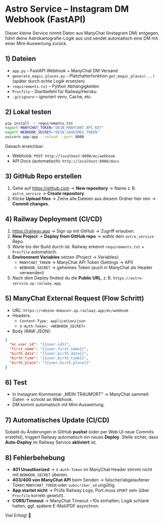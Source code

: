 # Astro Service – Instagram DM Webhook (FastAPI)

Dieser kleine Service nimmt Daten aus ManyChat (Instagram DM) entgegen, führt deine Astrokartografie-Logik aus
und sendet automatisch eine DM mit einer Mini‑Auswertung zurück.

## 1) Dateien
- `app.py` – FastAPI Webhook + ManyChat DM Versand
- `generate_magic_places.py` – Platzhalterfunktion `get_magic_places(...)` (später durch echte Logik ersetzen)
- `requirements.txt` – Python Abhängigkeiten
- `Procfile` – Startbefehl für Railway/Heroku
- `.gitignore` – ignoriert venv, Cache, etc.

## 2) Lokal testen
```bash
pip install -r requirements.txt
export MANYCHAT_TOKEN="DEIN_MANYCHAT_API_KEY"
export WEBHOOK_SECRET="DEIN_GEHEIMES_TOKEN"
uvicorn app:app --reload --port 8000
```

Danach erreichbar:
- Webhook: `POST http://localhost:8000/mc/webhook`
- API Docs (automatisch): `http://localhost:8000/docs`

## 3) GitHub Repo erstellen
1. Gehe auf https://github.com → **New repository** → Name z. B. `astro_service` → **Create repository**.
2. Klicke **Upload files** → Ziehe alle Dateien aus diesem Ordner hier rein → **Commit changes**.

## 4) Railway Deployment (CI/CD)
1. https://railway.app → Sign up mit GitHub → Zugriff erlauben.
2. **New Project** → **Deploy from GitHub repo** → wähle dein `astro_service` Repo.
3. Warte bis der Build durch ist. Railway erkennt `requirements.txt` + `Procfile` automatisch.
4. **Environment Variables** setzen (Project → Variables):
   - `MANYCHAT_TOKEN` → ManyChat API Token (Settings → API)
   - `WEBHOOK_SECRET` → geheimes Token (auch in ManyChat als Header verwenden)
5. Nach dem Deploy findest du die **Public URL**, z. B. `https://astro-service.up.railway.app`.

## 5) ManyChat External Request (Flow Schritt)
- URL: `https://<deine-domain>.up.railway.app/mc/webhook`
- Headers:
  - `Content-Type: application/json`
  - `X-Auth-Token: <WEBHOOK_SECRET>`
- Body (RAW JSON):
```json
{
  "mc_user_id": "{{user.id}}",
  "first_name": "{{user.first_name}}",
  "birth_date": "{{user.birth_date}}",
  "birth_time": "{{user.birth_time}}",
  "birth_place": "{{user.birth_place}}"
}
```

## 6) Test
- In Instagram Kommentar „MEIN TRAUMORT“ → ManyChat sammelt Daten → schickt an Webhook.
- DM kommt automatisch mit Mini‑Auswertung.

## 7) Automatisches Update (CI/CD)
Sobald du Änderungen in GitHub **pushst** (oder per Web‑UI neue Commits erstellst), triggert Railway automatisch
ein neues **Deploy**. Stelle sicher, dass **Auto‑Deploy** im Railway Service **aktiviert** ist.

## 8) Fehlerbehebung
- **401 Unauthorized** → `X-Auth-Token` im ManyChat Header stimmt nicht mit `WEBHOOK_SECRET` überein.
- **403/400 von ManyChat API** beim Senden → falscher/abgelaufener Token `MANYCHAT_TOKEN` oder `subscriber_id` ungültig.
- **App startet nicht** → Prüfe Railway Logs; Port muss `$PORT` sein (über `Procfile` korrekt gesetzt).
- **CORS/Timeout** → ManyChat Timeout ~10s einhalten; Logik schlank halten, ggf. spätere E-Mail/PDF asynchron.

Viel Erfolg! 🚀
